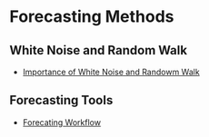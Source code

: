 # Forecasting Methods

## White Noise and Random Walk

- [Importance of White Noise and Randowm Walk](random_walk.md)

## Forecasting Tools


- [Forecating Workflow](forecasting_tools.md)




